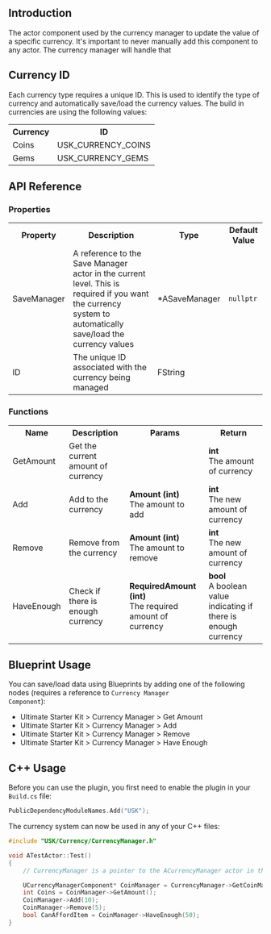 ## Introduction
The actor component used by the currency manager to update the value of a specific currency. It's important to never manually add this component to any actor. The currency manager will handle that

## Currency ID
Each currency type requires a unique ID. This is used to identify the type of currency and automatically save/load the currency values. The build in currencies are using the following values:
<table>
    <tr>
        <th>Currency</th>
        <th>ID</th>
    <tr>
    <tr>
        <td>Coins</td>
        <td>USK_CURRENCY_COINS</td>
    </tr>
    <tr>
        <td>Gems</td>
        <td>USK_CURRENCY_GEMS</td>
    </tr>
</table>

## API Reference
### Properties
<table>
    <tr>
        <th>Property</th>
        <th>Description</th>
        <th>Type</th>
        <th>Default Value</th>
    </tr>
    <tr>
        <td>SaveManager</td>
        <td>A reference to the Save Manager actor in the current level. This is required if you want the currency system to automatically save/load the currency values</td>
        <td>*ASaveManager</td>
        <td><code>nullptr</code></td>
    </tr>
    <tr>
        <td>ID</td>
        <td>The unique ID associated with the currency being managed</td>
        <td>FString</td>
        <td></td>
    </tr>
</table>

### Functions
<table>
    <tr>
        <th>Name</th>
        <th>Description</th>
        <th>Params</th>
        <th>Return</th>
    </tr>
    <tr>
        <td>GetAmount</td>
        <td>Get the current amount of currency</td>
        <td></td>
        <td><strong>int</strong><br/>The amount of currency</td>
    </tr>
    <tr>
        <td>Add</td>
        <td>Add to the currency</td>
        <td><strong>Amount (int)</strong><br/>The amount to add</td>
        <td><strong>int</strong><br/>The new amount of currency</td>
    </tr>
    <tr>
        <td>Remove</td>
        <td>Remove from the currency</td>
        <td><strong>Amount (int)</strong><br/>The amount to remove</td>
        <td><strong>int</strong><br/>The new amount of currency</td>
    </tr>
    <tr>
        <td>HaveEnough</td>
        <td>Check if there is enough currency</td>
        <td><strong>RequiredAmount (int)</strong><br/>The required amount of currency</td>
        <td><strong>bool</strong><br/>A boolean value indicating if there is enough currency</td>
    </tr>
</table>

## Blueprint Usage
You can save/load data using Blueprints by adding one of the following nodes (requires a reference to <code>Currency Manager Component</code>):
<ul>
    <li>Ultimate Starter Kit > Currency Manager > Get Amount</li>
    <li>Ultimate Starter Kit > Currency Manager > Add</li>
    <li>Ultimate Starter Kit > Currency Manager > Remove</li>
    <li>Ultimate Starter Kit > Currency Manager > Have Enough</li>
</ul>

## C++ Usage
Before you can use the plugin, you first need to enable the plugin in your <code>Build.cs</code> file:
```c++
PublicDependencyModuleNames.Add("USK");
```

The currency system can now be used in any of your C++ files:
```c++
#include "USK/Currency/CurrencyManager.h"

void ATestActor::Test()
{
    // CurrencyManager is a pointer to the ACurrencyManager actor in the map

    UCurrencyManagerComponent* CoinManager = CurrencyManager->GetCoinManager();
    int Coins = CoinManager->GetAmount();
    CoinManager->Add(10);
    CoinManager->Remove(5);
    bool CanAffordItem = CoinManager->HaveEnough(50);
}
```